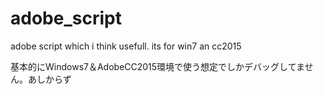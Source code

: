 # adobe_script
adobe script which i think usefull. its for win7 an cc2015

基本的にWindows7＆AdobeCC2015環境で使う想定でしかデバッグしてません。あしからず